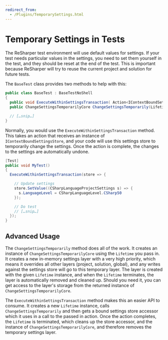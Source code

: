 ```yaml
---
redirect_from:
  - /Plugins/TemporarySettings.html
---
```


# Temporary Settings in Tests

The ReSharper test environment will use default values for settings. If your test needs particular values in the settings, you need to set them yourself in the test, and they should be reset at the end of the test. This is important because ReSharper will try to reuse the current project and solution for future tests.

The `BaseTest` class provides two methods to help with this:

```csharp
public class BaseTest : BaseTestNoShell
{
  public void ExecuteWithinSettingsTransaction( Action<IContextBoundSettingsStore> action);
  public ChangeSettingsTemporarilyCore ChangeSettingsTemporarily(Lifetime lifetime);

  // […snip…]
}
```

Normally, you would use the `ExecuteWithinSettingsTransaction` method. This takes an action that receives an instance of `IContextBoundSettingsStore`, and your code will use this settings store to temporarily change the settings. Once the action is complete, the changes to the settings are automatically undone.

```csharp
[Test]
public void MyTest()
{
  ExecuteWithinSettingsTransaction(store => {

    // Update settings
    store.SetValue((CSharpLanguageProjectSettings s) => {
      s.LanguageLevel = CSharpLanguageLevel.CSharp50
    });

    // Do test
    // […snip…]
  });
}
```

## Advanced Usage

The `ChangeSettingsTemporarily` method does all of the work. It creates an instance of `ChangeSettingsTemporarilyCore` using the `Lifetime` you pass in. It creates a new in-memory settings layer with a very high priority, which means it overrides all other layers (project, solution, global), and any writes against the settings store will go to this temporary layer. The layer is created with the given `Lifetime` instance, and when the `Lifetime` terminates, the layer is automatically removed and cleaned up. Should you need it, you can get access to the layer's storage from the returned instance of `ChangeSettingsTemporarilyCore`.

The `ExecuteWithinSettingsTransaction` method makes this an easier API to consume. It creates a new `Lifetime` instance, calls `ChangeSettingsTemporarily` and then gets a bound settings store accessor which it uses in a call to the passed in action. Once the action completes, the `Lifetime` is terminated, which cleans up the store accessor, and the instance of `ChangeSettingsTemporarilyCore`, and therefore removes the temporary settings layer.
